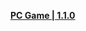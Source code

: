 **[PC Game | 1.1.0](https://autopatchos.starrails.com/client/download/20230527111343_8wBHfb9dmez1XooM/StarRail_1.1.0.zip)**
